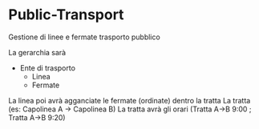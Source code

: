 # Public-Transport

Gestione di linee e fermate trasporto pubblico

La gerarchia sarà

- Ente di trasporto
    - Linea
    - Fermate
 
La linea poi avrà agganciate le fermate (ordinate) dentro la tratta
La tratta (es: Capolinea A -> Capolinea B)
La tratta avrà gli orari (Tratta A->B 9:00 ; Tratta A->B 9:20)
